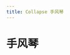 ```yaml
---
title: Collapse 手风琴
---
```


# 手风琴

<ClientOnly>
   <collapse-demo-1></collapse-demo-1>
   <collapse-demo-2></collapse-demo-2>
</ClientOnly>
